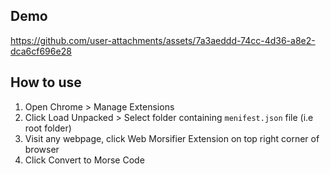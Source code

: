 ## Demo


https://github.com/user-attachments/assets/7a3aeddd-74cc-4d36-a8e2-dca6cf696e28




## How to use
1. Open Chrome > Manage Extensions
2. Click Load Unpacked > Select folder containing `menifest.json` file (i.e root folder)
3. Visit any webpage, click Web Morsifier Extension on top right corner of browser
4. Click Convert to Morse Code
